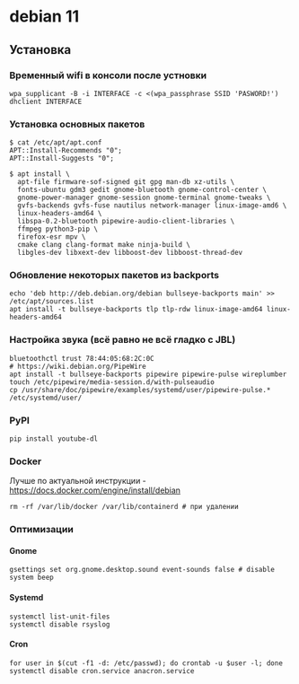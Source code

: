 # debian 11
## Установка
### Временный wifi в консоли после устновки
```
wpa_supplicant -B -i INTERFACE -c <(wpa_passphrase SSID 'PASWORD!')
dhclient INTERFACE
```
### Установка основных пакетов
```
$ cat /etc/apt/apt.conf
APT::Install-Recommends "0";
APT::Install-Suggests "0";

$ apt install \
  apt-file firmware-sof-signed git gpg man-db xz-utils \
  fonts-ubuntu gdm3 gedit gnome-bluetooth gnome-control-center \
  gnome-power-manager gnome-session gnome-terminal gnome-tweaks \
  gvfs-backends gvfs-fuse nautilus network-manager linux-image-amd6 \
  linux-headers-amd64 \
  libspa-0.2-bluetooth pipewire-audio-client-libraries \
  ffmpeg python3-pip \
  firefox-esr mpv \
  cmake clang clang-format make ninja-build \
  libgles-dev libxext-dev libboost-dev libboost-thread-dev
```
### Обновление некоторых пакетов из backports
```
echo 'deb http://deb.debian.org/debian bullseye-backports main' >> /etc/apt/sources.list
apt install -t bullseye-backports tlp tlp-rdw linux-image-amd64 linux-headers-amd64
```
### Настройка звука (всё равно не всё гладко с JBL)
```
bluetoothctl trust 78:44:05:68:2C:0C
# https://wiki.debian.org/PipeWire
apt install -t bullseye-backports pipewire pipewire-pulse wireplumber
touch /etc/pipewire/media-session.d/with-pulseaudio
cp /usr/share/doc/pipewire/examples/systemd/user/pipewire-pulse.* /etc/systemd/user/
```
### PyPI
```
pip install youtube-dl
```
### Docker
Лучше по актуальной инструкции - https://docs.docker.com/engine/install/debian
```
rm -rf /var/lib/docker /var/lib/containerd # при удалении
```
### Оптимизации
#### Gnome
```
gsettings set org.gnome.desktop.sound event-sounds false # disable system beep
```
#### Systemd
```
systemctl list-unit-files
systemctl disable rsyslog
```
#### Cron
```
for user in $(cut -f1 -d: /etc/passwd); do crontab -u $user -l; done
systemctl disable cron.service anacron.service

```
